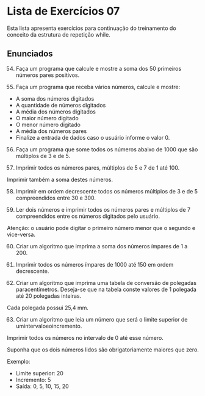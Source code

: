 # Lista de Exercícios 07

Esta lista apresenta exercícios para continuação do treinamento do conceito da estrutura de repetição while.

## Enunciados
54. Faça um programa que calcule e mostre a soma dos 50 primeiros números pares positivos.

55. Faça um programa que receba vários números, calcule e mostre: 
- A soma dos números digitados
- A quantidade de números digitados
- A média dos números digitados
- O maior número digitado
- O menor número digitado
- A média dos números pares
- Finalize a entrada de dados caso o usuário informe o valor 0.

56. Faça um programa que some todos os números abaixo de 1000 que são múltiplos de 3 e de 5.

57. Imprimir todos os números pares, múltiplos de 5 e 7 de 1 até 100.

Imprimir também a soma destes números.

58. Imprimir em ordem decrescente todos os números múltiplos de 3 e de 5 compreendidos entre 30 e 300.

59. Ler dois números e imprimir todos os números pares e múltiplos de 7 compreendidos entre os números digitados pelo usuário. 

Atenção: o usuário pode digitar o primeiro número menor que o segundo e vice-versa.

60. Criar um algoritmo que imprima a soma dos números ímpares de 1 a 200.

61. Imprimir todos os números ímpares de 1000 até 150 em ordem decrescente.

62. Criar um algoritmo que imprima uma tabela de conversão de polegadas paracentímetros. Deseja-se que na tabela conste valores de 1 polegada até 20 polegadas inteiras. 

Cada polegada possui 25,4 mm.

63. Criar um algoritmo que leia um número que será o limite superior de umintervaloeoincremento.

Imprimir todos os números no intervalo de 0 até esse número. 

Suponha que os dois números lidos são obrigatoriamente maiores que zero. 

Exemplo: 
- Limite superior: 20
- Incremento: 5
- Saída: 0, 5, 10, 15, 20